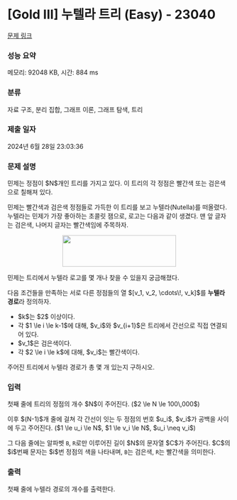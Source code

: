 # [Gold III] 누텔라 트리 (Easy) - 23040 

[문제 링크](https://www.acmicpc.net/problem/23040) 

### 성능 요약

메모리: 92048 KB, 시간: 884 ms

### 분류

자료 구조, 분리 집합, 그래프 이론, 그래프 탐색, 트리

### 제출 일자

2024년 6월 28일 23:03:36

### 문제 설명

<p>민제는 정점이 $N$개인 트리를 가지고 있다. 이 트리의 각 정점은 빨간색 또는 검은색으로 칠해져 있다.</p>

<p>민제는 빨간색과 검은색 정점들로 가득한 이 트리를 보고 누텔라(Nutella)를 떠올렸다. 누텔라는 민제가 가장 좋아하는 초콜릿 잼으로, 로고는 다음과 같이 생겼다. 맨 앞 글자는 검은색, 나머지 글자는 빨간색임에 주목하자.</p>

<p style="text-align: center;"><img alt="" src="https://upload.acmicpc.net/a9652821-3a39-414c-bd06-250cd84b1467/-/preview/" style="width: 256px; height: 71px;"></p>

<p>민제는 트리에서 누텔라 로고를 몇 개나 찾을 수 있을지 궁금해졌다.</p>

<p>다음 조건들을 만족하는 서로 다른 정점들의 열 $[v_1, v_2, \cdots\!, v_k]$를 <strong>누텔라 경로</strong>라 정의하자.</p>

<ul>
	<li>$k$는 $2$ 이상이다.</li>
	<li>각 $1 \le i \le k-1$에 대해, $v_i$와 $v_{i+1}$은 트리에서 간선으로 직접 연결되어 있다.</li>
	<li>$v_1$은 검은색이다.</li>
	<li>각 $2 \le i \le k$에 대해, $v_i$는 빨간색이다.</li>
</ul>

<p>주어진 트리에서 누텔라 경로가 총 몇 개 있는지 구하시오.</p>

### 입력 

 <p>첫째 줄에 트리의 정점의 개수 $N$이 주어진다. ($2 \le N \le 100\,000$)</p>

<p>이후 $(N-1)$개 줄에 걸쳐 각 간선이 잇는 두 정점의 번호 $u_i$, $v_i$가 공백을 사이에 두고 주어진다. ($1 \le u_i \le N$, $1 \le v_i \le N$, $u_i \neq v_i$)</p>

<p>그 다음 줄에는 알파벳 <code>B</code>, <code>R</code>로만 이루어진 길이 $N$의 문자열 $C$가 주어진다. $C$의 $i$번째 문자는 $i$번 정점의 색을 나타내며, <code>B</code>는 검은색, <code>R</code>는 빨간색을 의미한다.</p>

### 출력 

 <p>첫째 줄에 누텔라 경로의 개수를 출력한다.</p>

